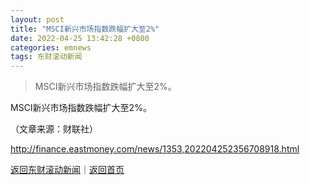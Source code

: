 ```yaml
---
layout: post
title: "MSCI新兴市场指数跌幅扩大至2%"
date: 2022-04-25 13:42:28 +0800
categories: emnews
tags: 东财滚动新闻
---
```

> MSCI新兴市场指数跌幅扩大至2%。

<p>MSCI新兴市场指数跌幅扩大至2%。</p><p class="em_media">（文章来源：财联社）</p>

<http://finance.eastmoney.com/news/1353,202204252356708918.html>

[返回东财滚动新闻](//finews.withounder.com/emnews/)｜[返回首页](//finews.withounder.com/)
